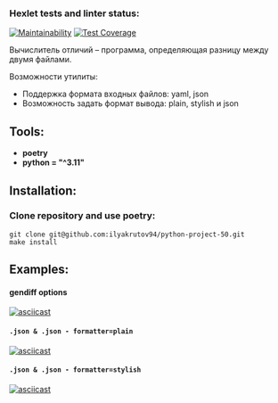 ### Hexlet tests and linter status:
[![Maintainability](https://api.codeclimate.com/v1/badges/4ffe5f9ae27eef5196c8/maintainability)](https://codeclimate.com/github/ilyakrutov94/python-project-50/maintainability)
[![Test Coverage](https://api.codeclimate.com/v1/badges/4ffe5f9ae27eef5196c8/test_coverage)](https://codeclimate.com/github/ilyakrutov94/python-project-50/test_coverage)

Вычислитель отличий – программа, определяющая разницу между двумя файлами.

Возможности утилиты:
+ Поддержка формата входных файлов: yaml, json 
+ Возможность задать формат вывода: plain, stylish и json

## Tools:
+ **poetry**
+ **python = "^3.11"**
## Installation:
### Clone repository and use poetry:
    git clone git@github.com:ilyakrutov94/python-project-50.git
    make install
## Examples:
#### gendiff options
[![asciicast](https://asciinema.org/a/gXMHd17CBMb52SDVKFGlFchIp.svg)](https://asciinema.org/a/gXMHd17CBMb52SDVKFGlFchIp)
#### `.json & .json - formatter=plain`
[![asciicast](https://asciinema.org/a/h3ev1ediKNU7j1Vq0ouGrm6jG.svg)](https://asciinema.org/a/h3ev1ediKNU7j1Vq0ouGrm6jG)
#### `.json & .json - formatter=stylish`
[![asciicast](https://asciinema.org/a/D3qHEfH3hsVWAI8nzODcuxhdP.svg)](https://asciinema.org/a/D3qHEfH3hsVWAI8nzODcuxhdP)